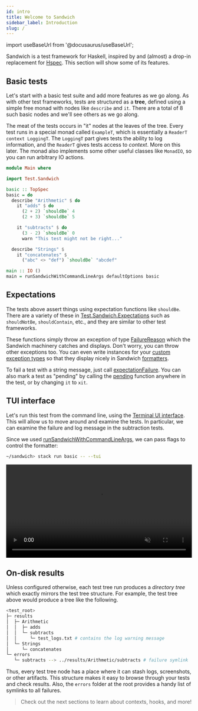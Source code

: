 ```yaml
---
id: intro
title: Welcome to Sandwich
sidebar_label: Introduction
slug: /
---
```


import useBaseUrl from '@docusaurus/useBaseUrl';

Sandwich is a test framework for Haskell, inspired by and (almost) a drop-in replacement for [Hspec](http://hspec.github.io/). This section will show some of its features.

## Basic tests

Let's start with a basic test suite and add more features as we go along. As with other test frameworks, tests are structured as a **tree**, defined using a simple free monad with nodes like `describe` and `it`. There are a total of 8 such basic nodes and we'll see others as we go along.

The meat of the tests occurs in "it" nodes at the leaves of the tree. Every test runs in a special monad called `ExampleT`, which is essentially a `ReaderT context LoggingT`. The `LoggingT` part gives tests the ability to log information, and the `ReaderT` gives tests access to *context*. More on this later. The monad also implements some other useful classes like `MonadIO`, so you can run arbitrary IO actions.

```haskell title="https://github.com/codedownio/sandwich/blob/master/sandwich-demos/demos/basic/Main.hs"
module Main where

import Test.Sandwich

basic :: TopSpec
basic = do
  describe "Arithmetic" $ do
    it "adds" $ do
      (2 + 2) `shouldBe` 4
      (2 + 3) `shouldBe` 5

    it "subtracts" $ do
      (3 - 2) `shouldBe` 0
      warn "This test might not be right..."

  describe "Strings" $
    it "concatenates" $
      ("abc" <> "def") `shouldBe` "abcdef"

main :: IO ()
main = runSandwichWithCommandLineArgs defaultOptions basic
```

## Expectations

The tests above assert things using expectation functions like `shouldBe`. There are a variety of these in [Test.Sandwich.Expectations](http://hackage.haskell.org/package/sandwich/docs/Test-Sandwich-Expectations.html) such as `shouldNotBe`, `shouldContain`, etc., and they are similar to other test frameworks.

These functions simply throw an exception of type [FailureReason](http://hackage.haskell.org/package/sandwich/docs/Test-Sandwich-Misc.html#t:FailureReason) which the Sandwich machinery catches and displays. Don't worry, you can throw other exceptions too. You can even write instances for your [custom exception types](formatters/tui#custom-exception-formatters) so that they display nicely in Sandwich [formatters](formatters/tui).

To fail a test with a string message, just call [expectationFailure](http://hackage.haskell.org/package/sandwich/docs/Test-Sandwich-Expectations.html#v:expectationFailure). You can also mark a test as "pending" by calling the [pending](http://hackage.haskell.org/package/sandwich/docs/Test-Sandwich-Expectations.html#v:pending) function anywhere in the test, or by changing `it` to `xit`.

## TUI interface

Let's run this test from the command line, using the [Terminal UI interface](/docs/formatters/tui). This will allow us to move around and examine the tests. In particular, we can examine the failure and log message in the subtraction tests.

Since we used [runSandwichWithCommandLineArgs](http://hackage.haskell.org/package/sandwich/docs/Test-Sandwich.html#v:runSandwichWithCommandLineArgs), we can pass flags to control the formatter:

```bash
~/sandwich> stack run basic -- --tui
```

<video width="100%" controls autoplay="true" muted="true">
  <source src={useBaseUrl('img/basic_tui.webm')} type="video/webm"></source>
Your browser does not support the video tag.
</video>

## On-disk results

Unless configured otherwise, each test tree run produces a *directory tree* which exactly mirrors the test tree structure. For example, the test tree above would produce a tree like the following.

```bash
<test_root>
├─ results
│  ├─ Arithmetic
│  │  ├─ adds
│  │  └─ subtracts
│  │     └─ test_logs.txt # contains the log warning message
│  └─ Strings
│     └─ concatenates
└─ errors
   └─ subtracts --> ../results/Arithmetic/subtracts # failure symlink
```

Thus, every test tree node has a place where it can stash logs, screenshots, or other artifacts. This structure makes it easy to browse through your tests and check results. Also, the `errors` folder at the root provides a handy list of symlinks to all failures.

> Check out the next sections to learn about contexts, hooks, and more!
